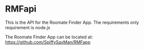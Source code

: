 # RMFapi
This is the API for the Roomate Finder App.
The requirements only requirement is node.js

The Roomate Finder App can be located at:
https://github.com/SpiffySaxMan/RMFapp

